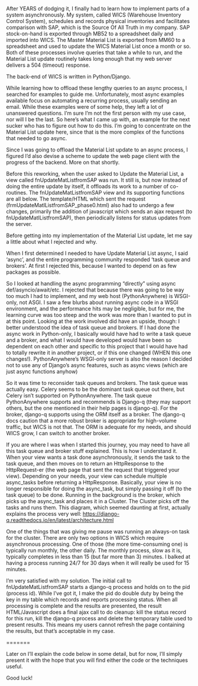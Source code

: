 After YEARS of dodging it, I finally had to learn how to implement parts of a system asynchronously. My system, called WICS (Warehouse Inventory Control System), schedules and records physical inventories and facilitates comparison with SAP, which is the Source Of All Truth in my company. SAP stock-on-hand is exported through MB52 to a spreadsheet daily and imported into WICS. The Master Material List is exported from MM60 to a spreadsheet and used to update the WICS Material List once a month or so. Both of these processes involve queries that take a while to run, and the Material List update routinely takes long enough that my web server delivers a 504 (timeout) response.

The back-end of WICS is written in Python/Django.

While learning how to offload these lengthy queries to an async process, I searched for examples to guide me. Unfortunately, most async examples available focus on automating a recurring process, usually sending an email. While these examples were of some help, they left a lot of unanswered questions. I’m sure I’m not the first person with my use case, nor will I be the last. So here’s what I came up with, an example for the next sucker who has to figure out how to do this. I’m going to concentrate on the Material List update here, since that is the more complex of the functions that needed to go async.

Since I was going to offload the Material List update to an async process, I figured I’d also devise a scheme to update the web page client with the progress of the backend. More on that shortly.

Before this reworking, when the user asked to Update the Material List, a view called fnUpdateMatListfromSAP was run. It still is, but now instead of doing the entire update by itself, it offloads its work to a number of co-routines. The fnUpdateMatListfromSAP view and its supporting functions are all below. The template/HTML which sent the request (frmUpdateMatlListfromSAP_phase0.html) also had to undergo a few changes, primarily the addition of javascript which sends an ajax request (to fnUpdateMatlListfromSAP), then periodically listens for status updates from the server.

Before getting into my implementation of the Material List update, let me say a little about what I rejected and why.

When I first determined I needed to have Update Material List async, I said ‘async’, and the entire programming community responded ‘task queue and brokers’. At first I rejected this, because I wanted to depend on as few packages as possible.

So I looked at handling the async programming “directly” using async def/asyncio/await/etc. I rejected that because there was going to be way too much I had to implement, and my web host (PythonAnywhere) is WSGI-only, not ASGI. I saw a few blurbs about running async code in a WSGI environment, and the performance hits may be negligible, but for me, the learning curve was too steep and the work was more than I wanted to put in at this point. Looking at the work involved did have an upside, though: I better understood the idea of task queue and brokers. If I had done the async work in Python-only, I basically would have had to write a task queue and a broker, and what I would have developed would have been so dependent on each other and specific to this project that I would have had to totally rewrite it in another project, or if this one changed (WHEN this one changes!). PythonAnywhere’s WSGI-only server is also the reason I decided not to use any of Django’s async features, such as async views (which are just async functions anyhow)

So it was time to reconsider task queues and brokers. The task queue was actually easy. Celery seems to be the dominant task queue out there, but Celery isn’t supported on PythonAnywhere. The task queue PythonAnywhere supports and recommends is Django-q (they may support others, but the one mentioned in their help pages is django-q). For the broker, django-q supports using the ORM itself as a broker. The django-q docs caution that a more robust broker is appropriate for high-volume traffic, but WICS is not that. The ORM is adequate for my needs, and should WICS grow, I can switch to another broker.

If you are where I was when I started this journey, you may need to have all this task queue and broker stuff explained. This is how I understand it. When your view wants a task done asynchronously, it sends the task to the task queue, and then moves on to return an HttpResponse to the HttpRequest-er (the web page that sent the request that triggered your view). Depending on your needs, your view can schedule multiple async_tasks before returning a HttpResponse. Basically, your view is no longer responsible for doing the async_task, but simply passing it off (to the task queue) to be done. Running in the background is the broker, which picks up the async_task and places it in a Cluster. The Cluster picks off the tasks and runs them. This diagram, which seemed daunting at first, actually explains the process very well: https://django-q.readthedocs.io/en/latest/architecture.html

One of the things that was giving me pause was running an always-on task for the cluster. There are only two options in WICS which require asynchronous processing. One of those (the more time-consuming one) is typically run monthly, the other daily. The monthly process, slow as it is, typically completes in less than 15 (but far more than 3) minutes. I balked at having a process running 24/7 for 30 days when it will really be used for 15 minutes.

I’m very satisfied with my solution. The initial call to fnUpdateMatListfromSAP starts a django-q process and holds on to the pid (process id). While I’ve got it, I make the pid do double duty by being the key in my table which records and reports processing status. When all processing is complete and the results are presented, the result HTML/Javascript does a final ajax call to do cleanup: kill the status record for this run, kill the django-q process and delete the temporary table used to present results. This means my users cannot refresh the page containing the results, but that’s acceptable in my case.

=======

Later on I’ll explain the code below in some detail, but for now, I’ll simply present it with the hope that you will find either the code or the techniques useful.

Good luck!
